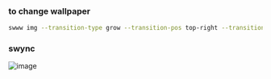 ### to change wallpaper
```bash
swww img --transition-type grow --transition-pos top-right --transition-step 90 --transition-fps 160 /mnt/D89C34B29C348D4E/Downloads/wallpaper/dark-waves.jpg
```
### swync
![image](https://github.com/user-attachments/assets/a0161092-758a-45d2-a1c8-6f9dd1ea7f9c)
